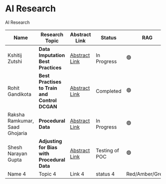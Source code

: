 # AI Research
AI Research

| Name           | Research Topic                 | Abstract Link | Status | RAG |
|----------------|--------------------------------|---------------|--------|-----|
|Kshitij Zutshi|**Data Imputation Best Practices**|[Abstract Link](https://github.com/aiskunks/AI_Research/tree/main/data-imputation-best-practices)| In Progress |🟢|
|Rohit Gandikota|**Best Practises to Train and Control DCGAN**|[Abstract Link](https://github.com/aiskunks/AI_Research/blob/main/dc-gan-best-practices/README.md)| Completed |🟢  |
|Raksha Ramkumar, Saad Ghojaria|**Procedural Data**|[Abstract Link](https://github.com/aiskunks/AI_Research/blob/main/Procedural%20Data/README.md)| In Progress |🟢 |
|Shesh Narayan Gupta|**Adjusting for Bias with Procedural Data**|[Abstract Link](https://github.com/aiskunks/AI_Research/tree/main/Adjustin_bias_using_procedural_data/README.md)| Testing of POC |🟢 |
|    Name 4            |    Topic 4                            |    Link 4           |  status 4      |Red/Amber/Green |

